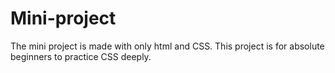 # Mini-project
The mini project is made with only html and CSS. This project is for absolute beginners to practice CSS deeply.  
